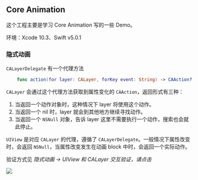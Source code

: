 ## Core Animation

这个工程主要是学习 Core Animation 写的一些 Demo。

环境：Xcode 10.3、Swift v5.0.1 

### 隐式动画
`CALayerDelegate` 有一个代理方法

```Swift
	func action(for layer: CALayer, forKey event: String) -> CAAction?
```

`CALayer` 会通过这个代理方法获取到属性变化的 `CAAction`，返回形式有三种：

1. 当返回一个动作对象时，这种情况下 layer 将使用这个动作。
2. 当返回一个 nil 时，layer 就会到其他地方继续寻找动作。
3. 当返回一个 `NSNull` 对象，告诉 layer 这里不需要执行一个动作，搜索也会就此停止。

`UIView` 是对应 `CALayer` 的代理，遵循了 `CALayerDelegate`。一般情况下属性改变时，会返回
`NSNull`，当属性改变发生在动画 block 中时，会返回一个实际动作。

验证方式见 *隐式动画 -> UIView 和 CALayer 交互验证，请点击*

![](https://github.com/windazl/CoreAnimation/blob/master/Resource/ImplicitAnimation.png)